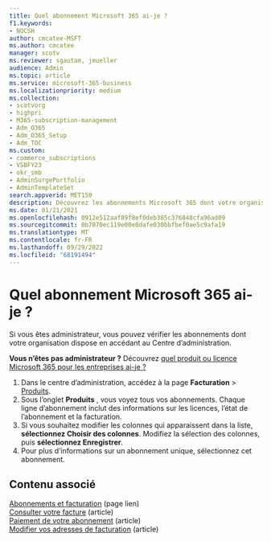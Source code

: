 ```yaml
---
title: Quel abonnement Microsoft 365 ai-je ?
f1.keywords:
- NOCSH
author: cmcatee-MSFT
ms.author: cmcatee
manager: scotv
ms.reviewer: sgautam, jmueller
audience: Admin
ms.topic: article
ms.service: microsoft-365-business
ms.localizationpriority: medium
ms.collection:
- scotvorg
- highpri
- M365-subscription-management
- Adm_O365
- Adm_O365_Setup
- Adm_TOC
ms.custom:
- commerce_subscriptions
- VSBFY23
- okr_smb
- AdminSurgePortfolio
- AdminTemplateSet
search.appverid: MET150
description: Découvrez les abonnements Microsoft 365 dont votre organisation dispose en accédant à la page Vos produits.
ms.date: 01/21/2021
ms.openlocfilehash: 0912e512aaf89f8ef0deb385c376848cfa96ad09
ms.sourcegitcommit: 0b7070ec119e00e0dafe030bbfbef0ae5c9afa19
ms.translationtype: MT
ms.contentlocale: fr-FR
ms.lasthandoff: 09/29/2022
ms.locfileid: "68191494"
---
```

# <a name="which-microsoft-365-subscription-do-i-have"></a>Quel abonnement Microsoft 365 ai-je ?

Si vous êtes administrateur, vous pouvez vérifier les abonnements dont votre organisation dispose en accédant au Centre d’administration.
  
**Vous n’êtes pas administrateur ?** Découvrez [quel produit ou licence Microsoft 365 pour les entreprises ai-je ?](https://support.microsoft.com/office/f8ab5e25-bf3f-4a47-b264-174b1ee925fd)

1. Dans le centre d’administration, accédez à la page **Facturation** \> <a href="https://go.microsoft.com/fwlink/p/?linkid=842054" target="_blank">Produits</a>.
2. Sous l’onglet **Produits** , vous voyez tous vos abonnements. Chaque ligne d’abonnement inclut des informations sur les licences, l’état de l’abonnement et la facturation.
3. Si vous souhaitez modifier les colonnes qui apparaissent dans la liste, **sélectionnez Choisir des colonnes**. Modifiez la sélection des colonnes, puis **sélectionnez Enregistrer**.
4. Pour plus d’informations sur un abonnement unique, sélectionnez cet abonnement.

## <a name="related-content"></a>Contenu associé
  
[Abonnements et facturation](../../commerce/index.yml) (page lien)\
[Consulter votre facture](../../commerce/billing-and-payments/view-your-bill-or-invoice.md) (article)\
[Paiement de votre abonnement](../../commerce/billing-and-payments/pay-for-your-subscription.md) (article)\
[Modifier vos adresses de facturation](../../commerce/billing-and-payments/change-your-billing-addresses.md) (article)